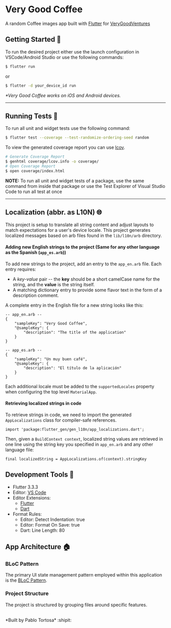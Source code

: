 # Very Good Coffee

A random Coffee images app built with [Flutter][flutter_link] for [VeryGoodVentures][vgv_link]

## Getting Started 🚀

To run the desired project either use the launch configuration in VSCode/Android Studio or use the following commands:

```sh
$ flutter run
```
or
```sh
$ flutter -d your_device_id run
```

_\*Very Good Coffee works on iOS and Android devices._

---

## Running Tests 🧪

To run all unit and widget tests use the following command:

```sh
$ flutter test --coverage --test-randomize-ordering-seed random
```

To view the generated coverage report you can use [lcov][lcov_link].

```sh
# Generate Coverage Report
$ genhtml coverage/lcov.info -o coverage/
# Open Coverage Report
$ open coverage/index.html
```
**NOTE:** To run all unit and widget tests of a package, use the same command from inside that package or use the Test Explorer of Visual Studio Code to run all test at once

---

## Localization (abbr. as L10N) 🌐

This project is setup to translate all string content and adjust layouts to match expectations for a user's device locale.
This project generates localized messages based on arb files found in the `lib/l10n/arb` directory.

#### Adding new English strings to the project (Same for any other language as the Spanish (`app_es.arb`))

To add new strings to the project, add an entry to the `app_en.arb` file. Each entry requires:

- A _key-value_ pair -- the **key** should be a short camelCase name for the string, and the **value** is the string itself.
- A matching dictionary entry to provide some flavor text in the form of a description comment.

A complete entry in the English file for a new string looks like this:

```
-- app_en.arb --
{
    "sampleKey": "Very Good Coffee",
    "@sampleKey": {
        "description": "The title of the application"
    }
}
```
```
-- app_es.arb --
{
    "sampleKey": "Un muy buen café",
    "@sampleKey": {
        "description": "El título de la aplicación"
    }
}
```

Each additional locale must be added to the `supportedLocales` property when configuring the top level `MaterialApp`.

#### Retrieving localized strings in code

To retrieve strings in code, we need to import the generated `AppLocalizations` class for compiler-safe references.

```
import 'package:flutter_gen/gen_l10n/app_localizations.dart';
```

Then, given a `BuildContext context`, localized string values are retrieved in one line using the string key you specified in `app_en.arb` and any other language file:

```
final localizedString = AppLocalizations.of(context).stringKey
```

## Development Tools :checkered_flag:

- Flutter 3.3.3
- Editor: [VS Code][visual_studio_link]
- Editor Extensions:
  - [Flutter][flutter_extension_link]
  - [Dart][dart_extension_link]
- Format Rules:
  - Editor: Detect Indentation: true
  - Editor: Format On Save: true
  - Dart: Line Length: 80

## App Architecture :house:

### BLoC Pattern

The primary UI state management pattern employed within this application is the [BLoC Pattern][why_bloc_link].

### Project Structure

The project is structured by grouping files around specific features.

[flutter_link]: https://flutter.dev
[vgv_link]: https://verygood.ventures/
[lcov_link]: https://github.com/linux-test-project/lcov
[visual_studio_link]: https://code.visualstudio.com/
[flutter_extension_link]: https://marketplace.visualstudio.com/items?itemName=Dart-Code.flutter
[dart_extension_link]: https://marketplace.visualstudio.com/items?itemName=Dart-Code.dart-code
[why_bloc_link]: https://bloclibrary.dev/#/whybloc

</br>
*Built by Pablo Tortosa* :shipit:
